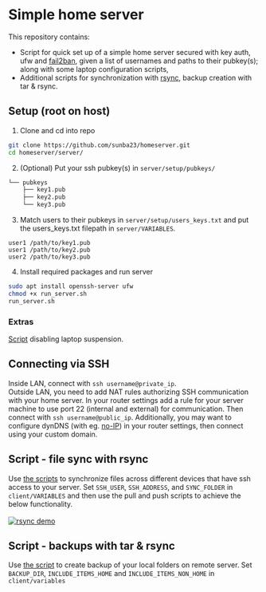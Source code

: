 # Simple home server
This repository contains:
- Script for quick set up of a simple home server secured with key auth, ufw and [fail2ban](https://github.com/fail2ban/fail2ban), given a list of usernames and paths to their pubkey(s); along with some laptop configuration scripts,
- Additional scripts for synchronization with [rsync](https://github.com/rsyncproject/rsync), backup creation with tar & rsync.
## Setup (root on host)
1. Clone and cd into repo
```bash
git clone https://github.com/sunba23/homeserver.git
cd homeserver/server/
```
2. (Optional) Put your ssh pubkey(s) in `server/setup/pubkeys/`
```bash
└── pubkeys
    ├── key1.pub
    ├── key2.pub
    └── key3.pub
```
3. Match users to their pubkeys in `server/setup/users_keys.txt` and put the users_keys.txt filepath in `server/VARIABLES`.
```
user1 /path/to/key1.pub
user1 /path/to/key2.pub
user2 /path/to/key3.pub
```
4. Install required packages and run server
```bash
sudo apt install openssh-server ufw
chmod +x run_server.sh
run_server.sh
```
### Extras
[Script](server/scripts/laptop_scripts/lid_config.sh) disabling laptop suspension.
## Connecting via SSH
Inside LAN, connect with `ssh username@private_ip`.\
Outside LAN, you need to add NAT rules authorizing SSH communication with your home server. In your router settings add a rule for your server machine to use port 22 (internal and external) for communication. Then connect with `ssh username@public_ip`. Additionally, you may want to configure dynDNS (with eg. [no-IP](https://www.noip.com/)) in your router settings, then connect using your custom domain.
## Script - file sync with rsync
Use [the scripts](client/scripts/rsync_scripts/) to synchronize files across different devices that have ssh access to your server. Set `SSH_USER`, `SSH_ADDRESS`, and `SYNC_FOLDER` in `client/VARIABLES` and then use the pull and push scripts to achieve the below functionality. \
\
[![rsync demo](http://img.youtube.com/vi/OztlTa4PURg/0.jpg)](http://www.youtube.com/watch?v=OztlTa4PURg "rsync synchronization")
## Script - backups with tar & rsync
Use [the script](client/scripts/backup_scripts/create_backup.sh) to create backup of your local folders on remote server. Set `BACKUP_DIR`,
`INCLUDE_ITEMS_HOME` and `INCLUDE_ITEMS_NON_HOME` in `client/variables`